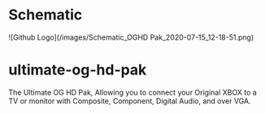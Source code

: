 # Schematic
![Github Logo](/images/Schematic_OGHD Pak_2020-07-15_12-18-51.png)

# ultimate-og-hd-pak
The Ultimate OG HD Pak, Allowing you to connect your Original XBOX to a TV or monitor with Composite, Component, Digital Audio, and over VGA.
